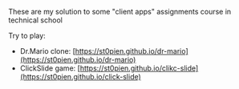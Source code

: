 These are my solution to some "client apps" assignments course in technical school

Try to play:
- Dr.Mario clone: [https://st0pien.github.io/dr-mario](https://st0pien.github.io/dr-mario)
- ClickSlide game: [https://st0pien.github.io/clikc-slide](https://st0pien.github.io/click-slide)

